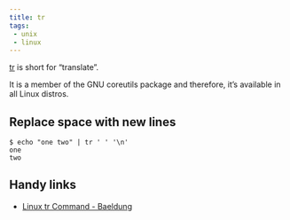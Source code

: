 ```yaml
---
title: tr
tags:
 - unix
 - linux
---
```


[tr](https://man7.org/linux/man-pages/man1/tr.1.html) is short for “translate”. 
<!--more-->
It is a member of the GNU coreutils package and therefore, it’s available in all Linux distros.

## Replace space with new lines

```shell
$ echo "one two" | tr ' ' '\n'
one
two
```

## Handy links

* [Linux tr Command - Baeldung](https://www.baeldung.com/linux/tr-command)
